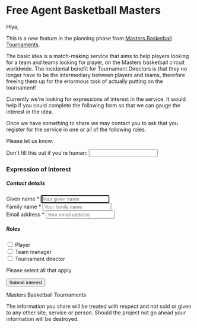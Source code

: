 
<h1 class="display-4 text-black text-uppercase font-weight-bold" data-animate="fadeInDown" data-animate-delay="0.6">
Free Agent Basketball Masters
</h1>

Hiya,

This is a new feature in the planning phase from [Masters Basketball Tournaments](https://www.mastersbasketballtournaments.com).

The basic idea is a match-making service that aims to help players looking for a team and teams looking for player, on the Masters basketball circuit worldwide. The incidental benefit for Tournament Directors is that they no longer have to be the intermediary between players and teams, therefore freeing them up for the enormous task of actually putting on the tournament!

Currently we're looking for expressions of interest in the service. It would help if you could complete the following form so that we can gauge the interest in the idea.

Once we have something to share we may contact you to ask that you register for the service in one or all of the following roles.

Please let us know:

<form name="free_agent_basketball_masters_expression_of_interest" action="/subscribe/thank-you/" method="POST" data-netlify="true" netlify-honeypot="subscribe" data-netlify-recaptcha="true">
<input name="subject" type="hidden" value="Subscription Request" />
<p class="subscribe">
	<label>
		Don't fill this out if you're human: <input name="subscribe" />
	</label>
</p>

<div class="card">
	<div class="card-header card-primary">
		<h3 class="card-title text-white">Expression of Interest</h3>
	</div>
	<div class="card-body">
		<div class="row">
			<div class="col-md-6">
				<h5>Contact details</h5>
				<div class="form-group">
					<label for="given_name">Given name *</label>
					<input id="given_name" name="given_name" type="text" class="form-control" placeholder="Your given name" maxlength="255" autofocus required>
				</div>
				<div class="form-group">
					<label for="family_name">Family name *</label>
					<input id="family_name" name="family_name" type="text" class="form-control" placeholder="Your family name" maxlength="255" required>
				</div>
				<div class="form-group">
					<label for="email_address">Email address *</label>
					<input id="email_address" name="email_address" type="email" class="form-control" placeholder="Your email address" maxlength="255" required>
				</div>
			</div>
			<div class="col-md-6">
				<h5>Roles</h5>
				<div class="row">
					<div class="col-md-6">
						<div class="form-group">
							<div class="form-check">
								<input id="player" name="roles[]" class="form-check-input" type="checkbox" value="Yes">
								<label for="player" class="form-check-label">Player</label>
							</div>
						</div>
						<div class="form-group">
							<div class="form-check">
								<input id="team_manager" name="roles[]" class="form-check-input" type="checkbox" value="Yes">
								<label for="team_manager" class="form-check-label">Team manager</label>
							</div>
						</div>
						<div class="form-group">
							<div class="form-check">
								<input id="tournament_director" name="roles[]" class="form-check-input" type="checkbox" value="Yes">
								<label for="tournament_director" class="form-check-label">Tournament director</label>
							</div>
						</div>
						<p>Please select all that apply</p>
					</div>
				</div>
			</div>
		</div>
	</div>
</div>

<div class="g-mb-50" data-netlify-recaptcha="true"></div>

<button type="submit" class="btn btn-primary">Submit interest</button>
</form>

Masters Basketball Tournaments

The information you share will be treated with respect and not sold or given to any other site, service or person. Should the project not go ahead your information will be destroyed.

